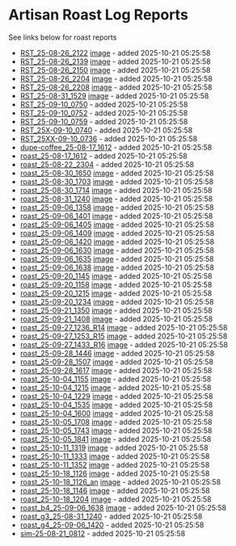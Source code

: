 
# Artisan Roast Log Reports

See links below for roast reports

- [RST_25-08-26_2122](RST_25-08-26_2122.md) [image](/coffee-roasting/logs/img/RST_25-08-26_2122.png) - added 2025-10-21 05:25:58
- [RST_25-08-26_2139](RST_25-08-26_2139.md) [image](/coffee-roasting/logs/img/RST_25-08-26_2139.png) - added 2025-10-21 05:25:58
- [RST_25-08-26_2150](RST_25-08-26_2150.md) [image](/coffee-roasting/logs/img/RST_25-08-26_2150.png) - added 2025-10-21 05:25:58
- [RST_25-08-26_2204](RST_25-08-26_2204.md) [image](/coffee-roasting/logs/img/RST_25-08-26_2204.png) - added 2025-10-21 05:25:58
- [RST_25-08-26_2208](RST_25-08-26_2208.md) [image](/coffee-roasting/logs/img/RST_25-08-26_2208.png) - added 2025-10-21 05:25:58
- [RST_25-08-31_1529](RST_25-08-31_1529.md) [image](/coffee-roasting/logs/img/RST_25-08-31_1529.png) - added 2025-10-21 05:25:58
- [RST_25-09-10_0750](RST_25-09-10_0750.md)  - added 2025-10-21 05:25:58
- [RST_25-09-10_0752](RST_25-09-10_0752.md)  - added 2025-10-21 05:25:58
- [RST_25-09-10_0759](RST_25-09-10_0759.md)  - added 2025-10-21 05:25:58
- [RST_25X-09-10_0740](RST_25X-09-10_0740.md)  - added 2025-10-21 05:25:58
- [RST_25XX-09-10_0736](RST_25XX-09-10_0736.md)  - added 2025-10-21 05:25:58
- [dupe-coffee_25-08-17_1612](dupe-coffee_25-08-17_1612.md)  - added 2025-10-21 05:25:58
- [roast_25-08-17_1612](roast_25-08-17_1612.md)  - added 2025-10-21 05:25:58
- [roast_25-08-22_2304](roast_25-08-22_2304.md)  - added 2025-10-21 05:25:58
- [roast_25-08-30_1650](roast_25-08-30_1650.md) [image](/coffee-roasting/logs/img/roast_25-08-30_1650.png) - added 2025-10-21 05:25:58
- [roast_25-08-30_1703](roast_25-08-30_1703.md) [image](/coffee-roasting/logs/img/roast_25-08-30_1703.png) - added 2025-10-21 05:25:58
- [roast_25-08-30_1714](roast_25-08-30_1714.md) [image](/coffee-roasting/logs/img/roast_25-08-30_1714.png) - added 2025-10-21 05:25:58
- [roast_25-08-31_1240](roast_25-08-31_1240.md) [image](/coffee-roasting/logs/img/roast_25-08-31_1240.png) - added 2025-10-21 05:25:58
- [roast_25-09-06_1358](roast_25-09-06_1358.md) [image](/coffee-roasting/logs/img/roast_25-09-06_1358.png) - added 2025-10-21 05:25:58
- [roast_25-09-06_1401](roast_25-09-06_1401.md) [image](/coffee-roasting/logs/img/roast_25-09-06_1401.png) - added 2025-10-21 05:25:58
- [roast_25-09-06_1405](roast_25-09-06_1405.md) [image](/coffee-roasting/logs/img/roast_25-09-06_1405.png) - added 2025-10-21 05:25:58
- [roast_25-09-06_1409](roast_25-09-06_1409.md) [image](/coffee-roasting/logs/img/roast_25-09-06_1409.png) - added 2025-10-21 05:25:58
- [roast_25-09-06_1420](roast_25-09-06_1420.md) [image](/coffee-roasting/logs/img/roast_25-09-06_1420.png) - added 2025-10-21 05:25:58
- [roast_25-09-06_1630](roast_25-09-06_1630.md) [image](/coffee-roasting/logs/img/roast_25-09-06_1630.png) - added 2025-10-21 05:25:58
- [roast_25-09-06_1635](roast_25-09-06_1635.md) [image](/coffee-roasting/logs/img/roast_25-09-06_1635.png) - added 2025-10-21 05:25:58
- [roast_25-09-06_1638](roast_25-09-06_1638.md) [image](/coffee-roasting/logs/img/roast_25-09-06_1638.png) - added 2025-10-21 05:25:58
- [roast_25-09-20_1145](roast_25-09-20_1145.md) [image](/coffee-roasting/logs/img/roast_25-09-20_1145.png) - added 2025-10-21 05:25:58
- [roast_25-09-20_1158](roast_25-09-20_1158.md) [image](/coffee-roasting/logs/img/roast_25-09-20_1158.png) - added 2025-10-21 05:25:58
- [roast_25-09-20_1215](roast_25-09-20_1215.md) [image](/coffee-roasting/logs/img/roast_25-09-20_1215.png) - added 2025-10-21 05:25:58
- [roast_25-09-20_1234](roast_25-09-20_1234.md) [image](/coffee-roasting/logs/img/roast_25-09-20_1234.png) - added 2025-10-21 05:25:58
- [roast_25-09-21_1350](roast_25-09-21_1350.md) [image](/coffee-roasting/logs/img/roast_25-09-21_1350.png) - added 2025-10-21 05:25:58
- [roast_25-09-21_1408](roast_25-09-21_1408.md) [image](/coffee-roasting/logs/img/roast_25-09-21_1408.png) - added 2025-10-21 05:25:58
- [roast_25-09-27_1236_R14](roast_25-09-27_1236_R14.md) [image](/coffee-roasting/logs/img/roast_25-09-27_1236_R14.png) - added 2025-10-21 05:25:58
- [roast_25-09-27_1253_R15](roast_25-09-27_1253_R15.md) [image](/coffee-roasting/logs/img/roast_25-09-27_1253_R15.png) - added 2025-10-21 05:25:58
- [roast_25-09-27_1433_R16](roast_25-09-27_1433_R16.md) [image](/coffee-roasting/logs/img/roast_25-09-27_1433_R16.png) - added 2025-10-21 05:25:58
- [roast_25-09-28_1446](roast_25-09-28_1446.md) [image](/coffee-roasting/logs/img/roast_25-09-28_1446.png) - added 2025-10-21 05:25:58
- [roast_25-09-28_1507](roast_25-09-28_1507.md) [image](/coffee-roasting/logs/img/roast_25-09-28_1507.png) - added 2025-10-21 05:25:58
- [roast_25-09-28_1617](roast_25-09-28_1617.md) [image](/coffee-roasting/logs/img/roast_25-09-28_1617.png) - added 2025-10-21 05:25:58
- [roast_25-10-04_1155](roast_25-10-04_1155.md) [image](/coffee-roasting/logs/img/roast_25-10-04_1155.png) - added 2025-10-21 05:25:58
- [roast_25-10-04_1215](roast_25-10-04_1215.md) [image](/coffee-roasting/logs/img/roast_25-10-04_1215.png) - added 2025-10-21 05:25:58
- [roast_25-10-04_1229](roast_25-10-04_1229.md) [image](/coffee-roasting/logs/img/roast_25-10-04_1229.png) - added 2025-10-21 05:25:58
- [roast_25-10-04_1535](roast_25-10-04_1535.md) [image](/coffee-roasting/logs/img/roast_25-10-04_1535.png) - added 2025-10-21 05:25:58
- [roast_25-10-04_1600](roast_25-10-04_1600.md) [image](/coffee-roasting/logs/img/roast_25-10-04_1600.png) - added 2025-10-21 05:25:58
- [roast_25-10-05_1708](roast_25-10-05_1708.md) [image](/coffee-roasting/logs/img/roast_25-10-05_1708.png) - added 2025-10-21 05:25:58
- [roast_25-10-05_1743](roast_25-10-05_1743.md) [image](/coffee-roasting/logs/img/roast_25-10-05_1743.png) - added 2025-10-21 05:25:58
- [roast_25-10-05_1841](roast_25-10-05_1841.md) [image](/coffee-roasting/logs/img/roast_25-10-05_1841.png) - added 2025-10-21 05:25:58
- [roast_25-10-11_1319](roast_25-10-11_1319.md) [image](/coffee-roasting/logs/img/roast_25-10-11_1319.png) - added 2025-10-21 05:25:58
- [roast_25-10-11_1333](roast_25-10-11_1333.md) [image](/coffee-roasting/logs/img/roast_25-10-11_1333.png) - added 2025-10-21 05:25:58
- [roast_25-10-11_1352](roast_25-10-11_1352.md) [image](/coffee-roasting/logs/img/roast_25-10-11_1352.png) - added 2025-10-21 05:25:58
- [roast_25-10-18_1126](roast_25-10-18_1126.md) [image](/coffee-roasting/logs/img/roast_25-10-18_1126.png) - added 2025-10-21 05:25:58
- [roast_25-10-18_1126_an](roast_25-10-18_1126_an.md) [image](/coffee-roasting/logs/img/roast_25-10-18_1126_an.png) - added 2025-10-21 05:25:58
- [roast_25-10-18_1146](roast_25-10-18_1146.md) [image](/coffee-roasting/logs/img/roast_25-10-18_1146.png) - added 2025-10-21 05:25:58
- [roast_25-10-18_1204](roast_25-10-18_1204.md) [image](/coffee-roasting/logs/img/roast_25-10-18_1204.png) - added 2025-10-21 05:25:58
- [roast_b4_25-09-06_1638](roast_b4_25-09-06_1638.md) [image](/coffee-roasting/logs/img/roast_b4_25-09-06_1638.png) - added 2025-10-21 05:25:58
- [roast_g3_25-08-31_1240](roast_g3_25-08-31_1240.md)  - added 2025-10-21 05:25:58
- [roast_g4_25-09-06_1420](roast_g4_25-09-06_1420.md)  - added 2025-10-21 05:25:58
- [sim-25-08-21_0812](sim-25-08-21_0812.md)  - added 2025-10-21 05:25:58
